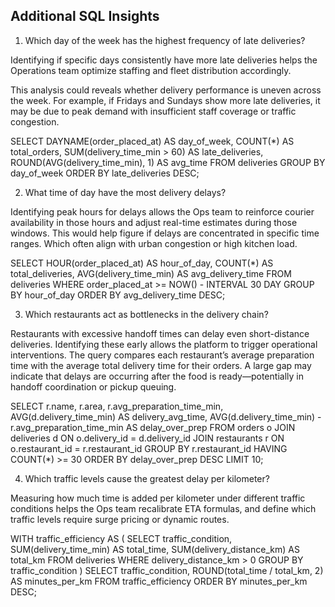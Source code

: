 ## Additional SQL Insights

1.  Which day of the week has the highest frequency of late deliveries?

Identifying if specific days consistently have more late deliveries helps the Operations team optimize staffing and fleet distribution accordingly.

This analysis could reveals whether delivery performance is uneven across the week. 
For example, if Fridays and Sundays show more late deliveries, it may be due to peak demand with insufficient staff coverage or traffic congestion.

SELECT
  DAYNAME(order_placed_at) AS day_of_week,
  COUNT(*) AS total_orders,
  SUM(delivery_time_min > 60) AS late_deliveries,
  ROUND(AVG(delivery_time_min), 1) AS avg_time
FROM deliveries
GROUP BY day_of_week
ORDER BY late_deliveries DESC;

2. What time of day have the most delivery delays?

Identifying peak hours for delays allows the Ops team to reinforce courier availability in those hours and adjust real-time estimates during those windows.
This would help figure if delays are concentrated in specific time ranges. Which often align with urban congestion or high kitchen load.

SELECT
  HOUR(order_placed_at) AS hour_of_day,
  COUNT(*) AS total_deliveries,
  AVG(delivery_time_min) AS avg_delivery_time
FROM deliveries
WHERE order_placed_at >= NOW() - INTERVAL 30 DAY
GROUP BY hour_of_day
ORDER BY avg_delivery_time DESC;

3. Which restaurants act as bottlenecks in the delivery chain?

Restaurants with excessive handoff times can delay even short-distance deliveries. Identifying these early allows the platform to trigger operational interventions.
The query compares each restaurant’s average preparation time with the average total delivery time for their orders. A large gap may indicate that delays are occurring after the food is ready—potentially in handoff coordination or pickup queuing.

SELECT
  r.name,
  r.area,
  r.avg_preparation_time_min,
  AVG(d.delivery_time_min) AS delivery_avg_time,
  AVG(d.delivery_time_min) - r.avg_preparation_time_min AS delay_over_prep
FROM orders o
JOIN deliveries d ON o.delivery_id = d.delivery_id
JOIN restaurants r ON o.restaurant_id = r.restaurant_id
GROUP BY r.restaurant_id
HAVING COUNT(*) >= 30
ORDER BY delay_over_prep DESC
LIMIT 10;

4. Which traffic levels cause the greatest delay per kilometer?

Measuring how much time is added per kilometer under different traffic conditions helps the Ops team recalibrate ETA formulas, and define which traffic levels require surge pricing or dynamic routes.

WITH traffic_efficiency AS (
  SELECT
    traffic_condition,
    SUM(delivery_time_min) AS total_time,
    SUM(delivery_distance_km) AS total_km
  FROM deliveries
  WHERE delivery_distance_km > 0
  GROUP BY traffic_condition
)
SELECT
  traffic_condition,
  ROUND(total_time / total_km, 2) AS minutes_per_km
FROM traffic_efficiency
ORDER BY minutes_per_km DESC;